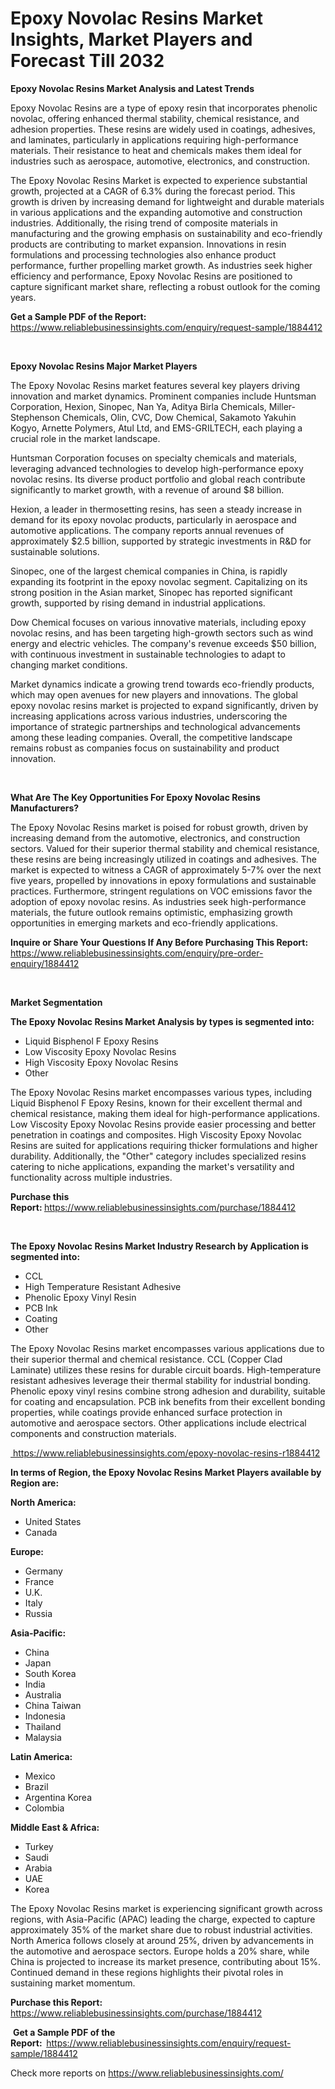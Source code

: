 <p><h1>Epoxy Novolac Resins Market Insights, Market Players and Forecast Till 2032</h1></p><p><strong>Epoxy Novolac Resins Market Analysis and Latest Trends</strong></p>
<p><p>Epoxy Novolac Resins are a type of epoxy resin that incorporates phenolic novolac, offering enhanced thermal stability, chemical resistance, and adhesion properties. These resins are widely used in coatings, adhesives, and laminates, particularly in applications requiring high-performance materials. Their resistance to heat and chemicals makes them ideal for industries such as aerospace, automotive, electronics, and construction.</p><p>The Epoxy Novolac Resins Market is expected to experience substantial growth, projected at a CAGR of 6.3% during the forecast period. This growth is driven by increasing demand for lightweight and durable materials in various applications and the expanding automotive and construction industries. Additionally, the rising trend of composite materials in manufacturing and the growing emphasis on sustainability and eco-friendly products are contributing to market expansion. Innovations in resin formulations and processing technologies also enhance product performance, further propelling market growth. As industries seek higher efficiency and performance, Epoxy Novolac Resins are positioned to capture significant market share, reflecting a robust outlook for the coming years.</p></p>
<p><strong>Get a Sample PDF of the Report:&nbsp;</strong> <a href="https://www.reliablebusinessinsights.com/enquiry/request-sample/1884412?utm_campaign=2098&utm_medium=2&utm_source=Github&utm_content=ia&utm_term=30012025&utm_id=epoxy-novolac-resins">https://www.reliablebusinessinsights.com/enquiry/request-sample/1884412</a></p>
<p>&nbsp;</p>
<p><strong>Epoxy Novolac Resins Major Market Players</strong></p>
<p><p>The Epoxy Novolac Resins market features several key players driving innovation and market dynamics. Prominent companies include Huntsman Corporation, Hexion, Sinopec, Nan Ya, Aditya Birla Chemicals, Miller-Stephenson Chemicals, Olin, CVC, Dow Chemical, Sakamoto Yakuhin Kogyo, Arnette Polymers, Atul Ltd, and EMS-GRILTECH, each playing a crucial role in the market landscape.</p><p>Huntsman Corporation focuses on specialty chemicals and materials, leveraging advanced technologies to develop high-performance epoxy novolac resins. Its diverse product portfolio and global reach contribute significantly to market growth, with a revenue of around $8 billion.</p><p>Hexion, a leader in thermosetting resins, has seen a steady increase in demand for its epoxy novolac products, particularly in aerospace and automotive applications. The company reports annual revenues of approximately $2.5 billion, supported by strategic investments in R&D for sustainable solutions.</p><p>Sinopec, one of the largest chemical companies in China, is rapidly expanding its footprint in the epoxy novolac segment. Capitalizing on its strong position in the Asian market, Sinopec has reported significant growth, supported by rising demand in industrial applications.</p><p>Dow Chemical focuses on various innovative materials, including epoxy novolac resins, and has been targeting high-growth sectors such as wind energy and electric vehicles. The company's revenue exceeds $50 billion, with continuous investment in sustainable technologies to adapt to changing market conditions.</p><p>Market dynamics indicate a growing trend towards eco-friendly products, which may open avenues for new players and innovations. The global epoxy novolac resins market is projected to expand significantly, driven by increasing applications across various industries, underscoring the importance of strategic partnerships and technological advancements among these leading companies. Overall, the competitive landscape remains robust as companies focus on sustainability and product innovation.</p></p>
<p>&nbsp;</p>
<p><strong>What Are The Key Opportunities For Epoxy Novolac Resins Manufacturers?</strong></p>
<p><p>The Epoxy Novolac Resins market is poised for robust growth, driven by increasing demand from the automotive, electronics, and construction sectors. Valued for their superior thermal stability and chemical resistance, these resins are being increasingly utilized in coatings and adhesives. The market is expected to witness a CAGR of approximately 5-7% over the next five years, propelled by innovations in epoxy formulations and sustainable practices. Furthermore, stringent regulations on VOC emissions favor the adoption of epoxy novolac resins. As industries seek high-performance materials, the future outlook remains optimistic, emphasizing growth opportunities in emerging markets and eco-friendly applications.</p></p>
<p><strong>Inquire or Share Your Questions If Any Before Purchasing This Report:</strong> <a href="https://www.reliablebusinessinsights.com/enquiry/pre-order-enquiry/1884412?utm_campaign=2098&utm_medium=2&utm_source=Github&utm_content=ia&utm_term=30012025&utm_id=epoxy-novolac-resins">https://www.reliablebusinessinsights.com/enquiry/pre-order-enquiry/1884412</a></p>
<p>&nbsp;</p>
<p><strong>Market Segmentation</strong></p>
<p><strong>The Epoxy Novolac Resins Market Analysis by types is segmented into:</strong></p>
<p><ul><li>Liquid Bisphenol F Epoxy Resins</li><li>Low Viscosity Epoxy Novolac Resins</li><li>High Viscosity Epoxy Novolac Resins</li><li>Other</li></ul></p>
<p><p>The Epoxy Novolac Resins market encompasses various types, including Liquid Bisphenol F Epoxy Resins, known for their excellent thermal and chemical resistance, making them ideal for high-performance applications. Low Viscosity Epoxy Novolac Resins provide easier processing and better penetration in coatings and composites. High Viscosity Epoxy Novolac Resins are suited for applications requiring thicker formulations and higher durability. Additionally, the "Other" category includes specialized resins catering to niche applications, expanding the market's versatility and functionality across multiple industries.</p></p>
<p><strong>Purchase this Report:&nbsp;</strong><a href="https://www.reliablebusinessinsights.com/purchase/1884412?utm_campaign=2098&utm_medium=2&utm_source=Github&utm_content=ia&utm_term=30012025&utm_id=epoxy-novolac-resins">https://www.reliablebusinessinsights.com/purchase/1884412</a></p>
<p>&nbsp;</p>
<p><strong>The Epoxy Novolac Resins Market Industry Research by Application is segmented into:</strong></p>
<p><ul><li>CCL</li><li>High Temperature Resistant Adhesive</li><li>Phenolic Epoxy Vinyl Resin</li><li>PCB Ink</li><li>Coating</li><li>Other</li></ul></p>
<p><p>The Epoxy Novolac Resins market encompasses various applications due to their superior thermal and chemical resistance. CCL (Copper Clad Laminate) utilizes these resins for durable circuit boards. High-temperature resistant adhesives leverage their thermal stability for industrial bonding. Phenolic epoxy vinyl resins combine strong adhesion and durability, suitable for coating and encapsulation. PCB ink benefits from their excellent bonding properties, while coatings provide enhanced surface protection in automotive and aerospace sectors. Other applications include electrical components and construction materials.</p></p>
<p><a href="https://www.reliablebusinessinsights.com/epoxy-novolac-resins-r1884412?utm_campaign=2098&utm_medium=2&utm_source=Github&utm_content=ia&utm_term=30012025&utm_id=epoxy-novolac-resins">&nbsp;https://www.reliablebusinessinsights.com/epoxy-novolac-resins-r1884412</a></p>
<p><strong>In terms of Region, the Epoxy Novolac Resins Market Players available by Region are:</strong></p>
<p>
    <p> <strong> North America: </strong>
        <ul>
            <li>United States</li>
            <li>Canada</li>
        </ul>
        </p> 
    <p> <strong> Europe: </strong>
        <ul>
            <li>Germany</li>
            <li>France</li>
            <li>U.K.</li>
            <li>Italy</li>
            <li>Russia</li>
        </ul>
        </p> 
    <p> <strong> Asia-Pacific: </strong>
        <ul>
            <li>China</li>
            <li>Japan</li>
            <li>South Korea</li>
            <li>India</li>
            <li>Australia</li>
            <li>China Taiwan</li>
            <li>Indonesia</li>
            <li>Thailand</li>
            <li>Malaysia</li>
        </ul>
        </p> 
    <p> <strong> Latin America: </strong>
        <ul>
            <li>Mexico</li>
            <li>Brazil</li>
            <li>Argentina Korea</li>
            <li>Colombia</li>
        </ul>
        </p> 
    <p> <strong> Middle East & Africa: </strong>
        <ul>
            <li>Turkey</li>
            <li>Saudi</li>
            <li>Arabia</li>
            <li>UAE</li>
            <li>Korea</li>
        </ul>
    </p>
    </p>
<p><p>The Epoxy Novolac Resins market is experiencing significant growth across regions, with Asia-Pacific (APAC) leading the charge, expected to capture approximately 35% of the market share due to robust industrial activities. North America follows closely at around 25%, driven by advancements in the automotive and aerospace sectors. Europe holds a 20% share, while China is projected to increase its market presence, contributing about 15%. Continued demand in these regions highlights their pivotal roles in sustaining market momentum.</p></p>
<p><strong>Purchase this Report: </strong><a href="https://www.reliablebusinessinsights.com/purchase/1884412?utm_campaign=2098&utm_medium=2&utm_source=Github&utm_content=ia&utm_term=30012025&utm_id=epoxy-novolac-resins">https://www.reliablebusinessinsights.com/purchase/1884412</a></p>
<p>&nbsp;<strong>Get a Sample PDF of the Report:&nbsp;&nbsp;</strong><a href="https://www.reliablebusinessinsights.com/enquiry/request-sample/1884412?utm_campaign=2098&utm_medium=2&utm_source=Github&utm_content=ia&utm_term=30012025&utm_id=epoxy-novolac-resins">https://www.reliablebusinessinsights.com/enquiry/request-sample/1884412</a></p>
<p><strong></strong></p>
<p>Check more reports on <a href="https://www.reliablebusinessinsights.com/?utm_campaign=2098&utm_medium=2&utm_source=Github&utm_content=ia&utm_term=30012025&utm_id=epoxy-novolac-resins">https://www.reliablebusinessinsights.com/</a></p>
